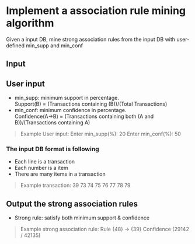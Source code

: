 # Implement a association rule mining algorithm

Given a input DB, mine strong association rules from the input DB with user-defined min_supp and min_conf

## Input
## User input
* min_supp: minimum support in percentage. <br>
Support(B) = (Transactions containing (B))/(Total Transactions)
* min_conf: minimum confidence in percentage. <br>
Confidence(A→B) = (Transactions containing both (A and B))/(Transactions containing A)

> Example User input: 
> Enter min_supp(%): 20 
> Enter min_conf(%): 50

### The input DB format is following
* Each line is a transaction
* Each number is a item 
* There are many items in a transaction
> Example transaction: 39 73 74 75 76 77 78 79 

## Output the strong association rules 
* Strong rule: satisfy both minimum support & confidence <br>
> Example strong association rule: Rule {48} -> {39} Confidence (29142 / 42135)

